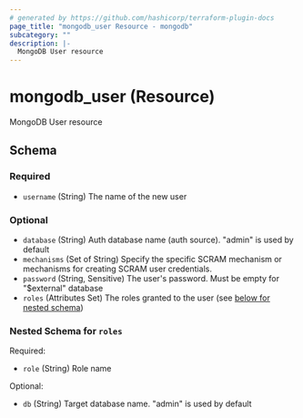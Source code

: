```yaml
---
# generated by https://github.com/hashicorp/terraform-plugin-docs
page_title: "mongodb_user Resource - mongodb"
subcategory: ""
description: |-
  MongoDB User resource
---
```


# mongodb_user (Resource)

MongoDB User resource



<!-- schema generated by tfplugindocs -->
## Schema

### Required

- `username` (String) The name of the new user

### Optional

- `database` (String) Auth database name (auth source). "admin" is used by default
- `mechanisms` (Set of String) Specify the specific SCRAM mechanism or mechanisms for creating SCRAM user credentials.
- `password` (String, Sensitive) The user's password. Must be empty for "$external" database
- `roles` (Attributes Set) The roles granted to the user (see [below for nested schema](#nestedatt--roles))

<a id="nestedatt--roles"></a>
### Nested Schema for `roles`

Required:

- `role` (String) Role name

Optional:

- `db` (String) Target database name. "admin" is used by default
